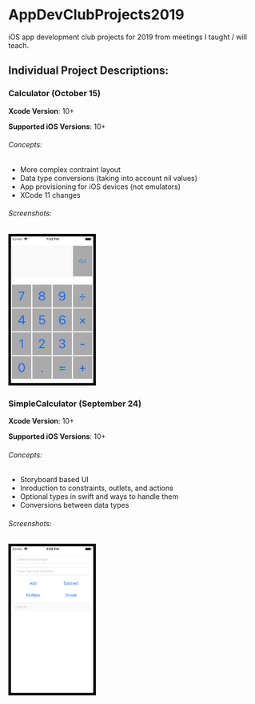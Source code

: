 # AppDevClubProjects2019
iOS app development club projects for 2019 from meetings I taught / will teach.

## Individual Project Descriptions:

### Calculator (October 15)
**Xcode Version**: 10+

**Supported iOS Versions**: 10+

###### Concepts:
- More complex contraint layout
- Data type conversions (taking into account nil values)
- App provisioning for iOS devices (not emulators)
- XCode 11 changes

###### Screenshots:
<img src="Calculator/screenshot.png" width="175">

### SimpleCalculator (September 24)
**Xcode Version**: 10+

**Supported iOS Versions**: 10+

###### Concepts:
- Storyboard based UI
- Inroduction to constraints, outlets, and actions
- Optional types in swift and ways to handle them
- Conversions between data types

###### Screenshots:
<img src="SimpleCalculator/screenshot.png" width="175">
